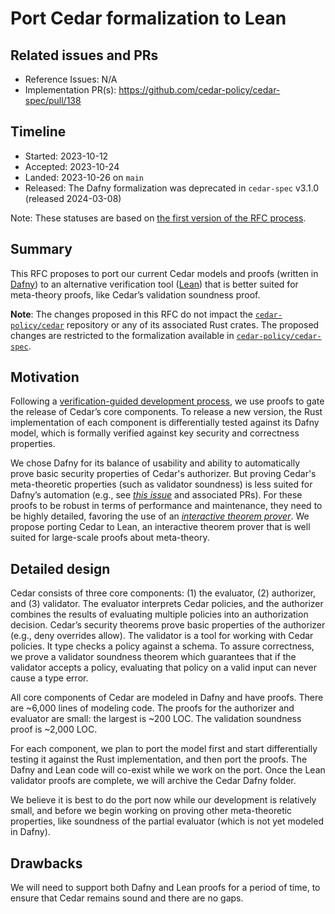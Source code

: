 # Port Cedar formalization to Lean

## Related issues and PRs

- Reference Issues: N/A
- Implementation PR(s): <https://github.com/cedar-policy/cedar-spec/pull/138>

## Timeline

- Started: 2023-10-12
- Accepted: 2023-10-24
- Landed: 2023-10-26 on `main`
- Released: The Dafny formalization was deprecated in `cedar-spec` v3.1.0 (released 2024-03-08)

Note: These statuses are based on [the first version of the RFC process](./../archive/process-v1/README.md).

## Summary

This RFC proposes to port our current Cedar models and proofs (written in [Dafny](https://dafny.org/)) to an alternative verification tool ([Lean](https://lean-lang.org/)) that is better suited for meta-theory proofs, like Cedar’s validation soundness proof.

**Note**: The changes proposed in this RFC do not impact the [`cedar-policy/cedar`](https://github.com/cedar-policy/cedar) repository or any of its associated Rust crates. The proposed changes are restricted to the formalization available in [`cedar-policy/cedar-spec`](https://github.com/cedar-policy/cedar-spec).

## Motivation

Following a [verification-guided development process](https://www.amazon.science/blog/how-we-built-cedar-with-automated-reasoning-and-differential-testing), we use proofs to gate the release of Cedar’s core components. To release a new version, the Rust implementation of each component is differentially tested against its Dafny model, which is formally verified against key security and correctness properties.

We chose Dafny for its balance of usability and ability to automatically prove basic security properties of Cedar's authorizer. But proving Cedar's meta-theoretic properties (such as validator soundness) is less suited for Dafny’s automation (e.g., see [_this issue_](https://github.com/cedar-policy/cedar-spec/issues/35) and associated PRs). For these proofs to be robust in terms of performance and maintenance, they need to be highly detailed, favoring the use of an [_interactive theorem prover_](https://en.wikipedia.org/wiki/Proof_assistant). We propose porting Cedar to Lean, an interactive theorem prover that is well suited for large-scale proofs about meta-theory.

## Detailed design

Cedar consists of three core components: (1) the evaluator, (2) authorizer, and (3) validator. The evaluator interprets Cedar policies, and the authorizer combines the results of evaluating multiple policies into an authorization decision. Cedar’s security theorems prove basic properties of the authorizer (e.g., deny overrides allow). The validator is a tool for working with Cedar policies. It type checks a policy against a schema. To assure correctness, we prove a validator soundness theorem which guarantees that if the validator accepts a policy, evaluating that policy on a valid input can never cause a type error.

All core components of Cedar are modeled in Dafny and have proofs.  There are ~6,000 lines of modeling code.  The proofs for the authorizer and evaluator are small:  the largest is ~200 LOC.  The validation soundness proof is ~2,000 LOC.

For each component, we plan to port the model first and start differentially testing it against the Rust implementation, and then port the proofs. The Dafny and Lean code will co-exist while we work on the port. Once the Lean validator proofs are complete, we will archive the Cedar Dafny folder.

We believe it is best to do the port now while our development is relatively small, and before we begin working on proving other meta-theoretic properties, like soundness of the partial evaluator (which is not yet modeled in Dafny).

## Drawbacks

We will need to support both Dafny and Lean proofs for a period of time, to ensure that Cedar remains sound and there are no gaps.


